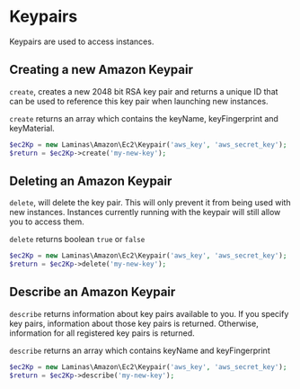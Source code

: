 # Keypairs

Keypairs are used to access instances.

## Creating a new Amazon Keypair

`create`, creates a new 2048 bit RSA key pair and returns a unique ID
that can be used to reference this key pair when launching new
instances.

`create` returns an array which contains the keyName, keyFingerprint and
keyMaterial.

```php
$ec2Kp = new Laminas\Amazon\Ec2\Keypair('aws_key', 'aws_secret_key');
$return = $ec2Kp->create('my-new-key');
```

## Deleting an Amazon Keypair

`delete`, will delete the key pair. This will only prevent it from being
used with new instances. Instances currently running with the keypair
will still allow you to access them.

`delete` returns boolean `true` or `false`

```php
$ec2Kp = new Laminas\Amazon\Ec2\Keypair('aws_key', 'aws_secret_key');
$return = $ec2Kp->delete('my-new-key');
```

## Describe an Amazon Keypair

`describe` returns information about key pairs available to you. If you
specify key pairs, information about those key pairs is returned.
Otherwise, information for all registered key pairs is returned.

`describe` returns an array which contains keyName and keyFingerprint

```php
$ec2Kp = new Laminas\Amazon\Ec2\Keypair('aws_key', 'aws_secret_key');
$return = $ec2Kp->describe('my-new-key');
```
